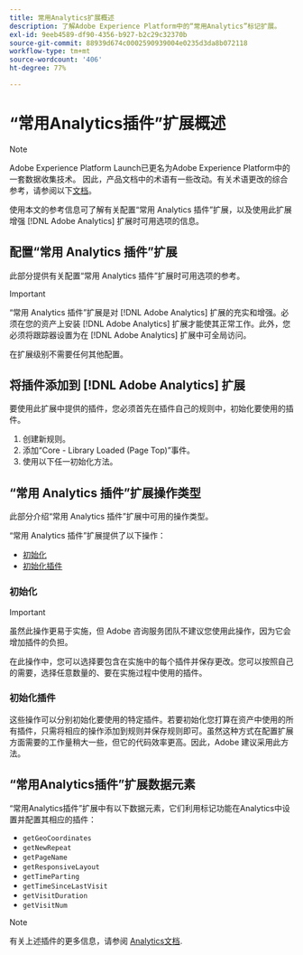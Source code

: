 ```yaml
---
title: 常用Analytics扩展概述
description: 了解Adobe Experience Platform中的“常用Analytics”标记扩展。
exl-id: 9eeb4589-df90-4356-b927-b2c29c32370b
source-git-commit: 88939d674c0002590939004e0235d3da8b072118
workflow-type: tm+mt
source-wordcount: '406'
ht-degree: 77%

---
```


# “常用Analytics插件”扩展概述

>[!NOTE]
>
>Adobe Experience Platform Launch已更名为Adobe Experience Platform中的一套数据收集技术。 因此，产品文档中的术语有一些改动。有关术语更改的综合参考，请参阅以下[文档](../../../term-updates.md)。

使用本文的参考信息可了解有关配置“常用 Analytics 插件”扩展，以及使用此扩展增强 [!DNL Adobe Analytics] 扩展时可用选项的信息。

## 配置“常用 Analytics 插件”扩展

此部分提供有关配置“常用 Analytics 插件”扩展时可用选项的参考。

>[!IMPORTANT]
>
>“常用 Analytics 插件”扩展是对 [!DNL Adobe Analytics] 扩展的充实和增强。必须在您的资产上安装 [!DNL Adobe Analytics] 扩展才能使其正常工作。此外，您必须将跟踪器设置为在 [!DNL Adobe Analytics] 扩展中可全局访问。

在扩展级别不需要任何其他配置。

## 将插件添加到 [!DNL Adobe Analytics] 扩展

要使用此扩展中提供的插件，您必须首先在插件自己的规则中，初始化要使用的插件。

1. 创建新规则。
1. 添加“Core - Library Loaded (Page Top)”事件。
1. 使用以下任一初始化方法。

## “常用 Analytics 插件”扩展操作类型

此部分介绍“常用 Analytics 插件”扩展中可用的操作类型。

“常用 Analytics 插件”扩展提供了以下操作：

* [初始化](#initialize)
* [初始化插件](#initialize-plugin)

### 初始化

>[!IMPORTANT]
>
>虽然此操作更易于实施，但 Adobe 咨询服务团队不建议您使用此操作，因为它会增加插件的负担。

在此操作中，您可以选择要包含在实施中的每个插件并保存更改。您可以按照自己的需要，选择任意数量的、要在实施过程中使用的插件。

### 初始化插件

这些操作可以分别初始化要使用的特定插件。若要初始化您打算在资产中使用的所有插件，只需将相应的操作添加到规则并保存规则即可。虽然这种方式在配置扩展方面需要的工作量稍大一些，但它的代码效率更高。因此，Adobe 建议采用此方法。

## “常用Analytics插件”扩展数据元素

“常用Analytics插件”扩展中有以下数据元素，它们利用标记功能在Analytics中设置并配置其相应的插件：

* `getGeoCoordinates`
* `getNewRepeat`
* `getPageName`
* `getResponsiveLayout`
* `getTimeParting`
* `getTimeSinceLastVisit`
* `getVisitDuration`
* `getVisitNum`

>[!NOTE]
>
>有关上述插件的更多信息，请参阅 [Analytics文档](https://experienceleague.adobe.com/docs/analytics/implementation/vars/plugins/impl-plugins.html).
